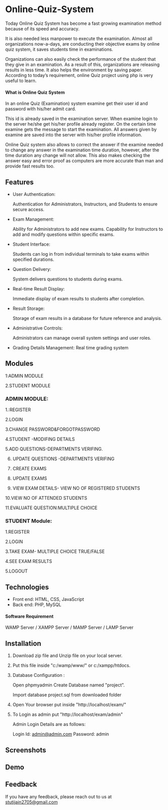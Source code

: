 # Online-Quiz-System
Today Online Quiz System has become a fast growing examination method because of its speed and accuracy. 

It is also needed less manpower to execute the examination. Almost all organizations now-a-days, are conducting their objective exams by online quiz system, it saves students time in examinations. 

Organizations can also easily check the performance of the student that they give in an examination. 
As a result of this, organizations are releasing results in less time. It also helps the environment by saving paper. According to today’s requirement, online Quiz project using php is very useful to learn. 

#### What is Online Quiz System

In an online Quiz (Examination) system examine get their user id and password with his/her admit card. 

This id is already saved in the examination server. When examine login to the server he/she get his/her profile already register.
On the certain time examine gets the message to start the examination. All answers given by examine are saved into the server with his/her profile information. 

Online Quiz system also allows to correct the answer if the examine needed to change any answer in the examination time duration, however, after the time duration any change will not allow. 
This also makes checking the answer easy and error proof as computers are more accurate than man and provide fast results too. 

## Features

- User Authentication:

  Authentication for Administrators, Instructors, and    Students to ensure secure access.
  
- Exam Management:

  Ability for Administrators to add new exams.
  Capability for Instructors to add and modify questions   within specific exams.


- Student Interface:

  Students can log in from individual terminals to take  exams within specified durations.

- Question Delivery:

  System delivers questions to students during exams.

- Real-time Result Display:

  Immediate display of exam results to students after completion.

- Result Storage:

  Storage of exam results in a database for future reference and analysis.

- Administrative Controls:

  Administrators can manage overall system settings and user roles.

- Grading Details Management:
  Real time grading system


## Modules

1:ADMIN  MODULE

2.STUDENT MODULE

### ADMIN MODULE:
1.:REGISTER

2.LOGIN

3.CHANGE PASSWORD&FORGOTPASSWORD

4.STUDENT -MODIFING DETAILS

5.ADD QUESTIONS-DEPARTMENTS VERIFING.

6. UPDATE QUESTIONS -DEPARTMENTS VERIFING

7. CREATE EXAMS

8. UPDATE EXAMS

9. VIEW  EXAM DETAILS- VIEW NO OF REGISTERED STUDENTS

10.VIEW NO OF ATTENDED STUDENTS

11.EVALUATE QUESTION:MULTIPLE CHOICE



### STUDENT Module:
1.REGISTER

2.LOGIN

3.TAKE EXAM- MULTIPLE CHOICE TRUE/FALSE

4.SEE EXAM RESULTS

5.LOGOUT
## Technologies
 - Front end: HTML, CSS, JavaScript
 - Back end: PHP, MySQL

 #### Software Requirement

 WAMP Server / XAMPP Server / MAMP Server / LAMP Server
## Installation
1. Download zip file and Unzip file on your local server.
2. Put this file inside "c:/wamp/www/" or c:/xampp/htdocs. 
3. Database Configuration :
   
   Open phpmyadmin Create Database named "project". 
   
   Import database project.sql from downloaded folder 

4. Open Your browser put inside "http://localhost/exam/" 
5. To Login as admin put "http://localhost/exam/admin" 

   Admin Login Details are as follows:

   Login Id: admin@admin.com
   Password: admin

    


## Screenshots



## Demo



## Feedback

If you have any feedback, please reach out to us at stutijain2705@gmail.com
